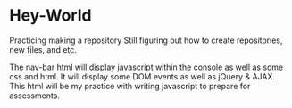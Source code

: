 # Hey-World
Practicing making a repository
Still figuring out how to create repositories, new files, and etc. 

The nav-bar html will display javascript within the console as 
well as some css and html. 
It will display some DOM events as well as jQuery & AJAX.
This html will be my practice with writing javascript to 
prepare for assessments.